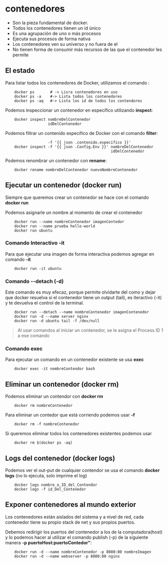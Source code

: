 # contenedores

- Son la pieza fundamental de docker.
- Todos los contenedores tienen un id único
- Es una agrupación de uno o más procesos
- Ejecuta sus procesos de forma nativa
- Los contenedores ven su universo y no fuera de el
- No tienen forma de consumir más recursos de las que el contenedor les permite

## El estado

Para listar todos los contenedores de Docker, utilizamos el comando :

```docker
    docker ps       # -> Lisra contenedores en uso
    docker ps -a    #-> Lista todos los contenedores
    docker ps -aq   #-> Lista los id de todos los contendores
```

Podemos inspeccionar un contenedor en específico utilizando **inspect**:

```docker
    docker inspect nombreDelContenedor
                   idDelContenedor
```

Podemos filtrar un contenido especifico de Docker con el comando **filter**:

```docker
                   -f '{{ json .contenido.especifico }}'
    docker inspect -f '{{ json .Config.Env }}' nombreDelContenedor
                                               idDelContenedor
```       

Podemos renombrar un contenedor con **rename**:

```docker
    docker rename nombreDelContenedor nuevoNombreContenedor
```

## Ejecutar un contenedor (docker run)

Siempre que queremos crear un contenedor se hace con el comando **docker run**

Podemos asignarle un nombre al momento de crear el contenedor

```docker
    docker run --name nombreContenedor imagenContedor
    docker run --name prueba hello-world
    docker run ubuntu
```

### Comando Interactivo -it

Para que ejecutar una imagen de forma interactiva podemos agregar en comando **-it**

```docker
    docker run -it ubuntu
```

### Comando --detach (-d)

Este comando es muy efecaz, porque permite olvidarte del como y dejar que docker resuelva si el contenedor
tiene un output (tail), es iteractivo (-it) y te devuelva el control de la terminal.

```docker
    docker run --detach --name nombreContenedor imagenContenedor
    docker run -d --name server nginx
    docker run -d ubuntu tail -f /dev/null
```

>Al usar comandos al iniciar un contenedor, se le asigna el Process ID 1 a ese comando

### Comando exec

Para ejecutar un comando en un contenedor existente se usa **exec**

```docker
    docker exec -it nombreContendor bash
```

## Eliminar un contenedor (docker rm)

Podemos eliminar un contendor con **docker rm**

```docker
    docker rm nombreContenedor
```

Para eliminar un contedor que está corriendo podemos usar **-f**

```docker
    docker rm -f nombreContenedor
```

Si queremos eliminar todos los contenedores existentes podemos usar

```docker 
    docker rm $(docker ps -aq)
```

## Logs del contenedor (docker logs)

Podemos ver el out-put de cualquier contendor se usa el comando **docker logs** (no lo ejecuta, solo imprime el log)

```docker
    docker logs nombre_o_ID_del_Contendor
    docker logs -f id_Del_Contenedor
```

## Exponer contenedores al mundo exterior

Los contenedores están aislados del sistema y a nivel de red, cada contenedor tiene su propio stack de net y sus propios puertos.

Debemos redirigir los puertos del contenedor a los de la computadora(host) y lo podemos hacer al utilizar el comando publish (-p) de la siguiente manera **-p puertoHost:puertoContedor"**:


        docker run -d --name nombreContenedor -p 8080:80 nombreImagen
        docker run -d --name webserver -p 8080:80 nginx